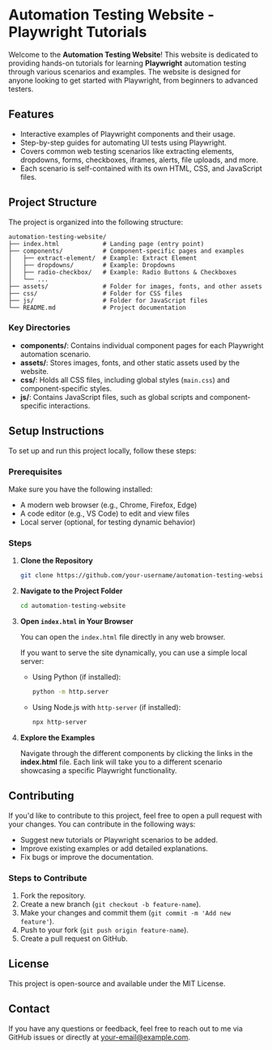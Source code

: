 
# Automation Testing Website - Playwright Tutorials

Welcome to the **Automation Testing Website**! This website is dedicated to providing hands-on tutorials for learning **Playwright** automation testing through various scenarios and examples. The website is designed for anyone looking to get started with Playwright, from beginners to advanced testers.

## Features

- Interactive examples of Playwright components and their usage.
- Step-by-step guides for automating UI tests using Playwright.
- Covers common web testing scenarios like extracting elements, dropdowns, forms, checkboxes, iframes, alerts, file uploads, and more.
- Each scenario is self-contained with its own HTML, CSS, and JavaScript files.

## Project Structure

The project is organized into the following structure:

```
automation-testing-website/
├── index.html            # Landing page (entry point)
├── components/           # Component-specific pages and examples
│   ├── extract-element/  # Example: Extract Element
│   ├── dropdowns/        # Example: Dropdowns
│   ├── radio-checkbox/   # Example: Radio Buttons & Checkboxes
│   └── ...
├── assets/               # Folder for images, fonts, and other assets
├── css/                  # Folder for CSS files
├── js/                   # Folder for JavaScript files
└── README.md             # Project documentation
```

### Key Directories

- **components/**: Contains individual component pages for each Playwright automation scenario.
- **assets/**: Stores images, fonts, and other static assets used by the website.
- **css/**: Holds all CSS files, including global styles (`main.css`) and component-specific styles.
- **js/**: Contains JavaScript files, such as global scripts and component-specific interactions.

## Setup Instructions

To set up and run this project locally, follow these steps:

### Prerequisites

Make sure you have the following installed:

- A modern web browser (e.g., Chrome, Firefox, Edge)
- A code editor (e.g., VS Code) to edit and view files
- Local server (optional, for testing dynamic behavior)

### Steps

1. **Clone the Repository**

   ```bash
   git clone https://github.com/your-username/automation-testing-website.git
   ```

2. **Navigate to the Project Folder**

   ```bash
   cd automation-testing-website
   ```

3. **Open `index.html` in Your Browser**

   You can open the `index.html` file directly in any web browser.

   If you want to serve the site dynamically, you can use a simple local server:

   - Using Python (if installed):
     ```bash
     python -m http.server
     ```

   - Using Node.js with `http-server` (if installed):
     ```bash
     npx http-server
     ```

4. **Explore the Examples**

   Navigate through the different components by clicking the links in the **index.html** file. Each link will take you to a different scenario showcasing a specific Playwright functionality.

## Contributing

If you'd like to contribute to this project, feel free to open a pull request with your changes. You can contribute in the following ways:

- Suggest new tutorials or Playwright scenarios to be added.
- Improve existing examples or add detailed explanations.
- Fix bugs or improve the documentation.

### Steps to Contribute

1. Fork the repository.
2. Create a new branch (`git checkout -b feature-name`).
3. Make your changes and commit them (`git commit -m 'Add new feature'`).
4. Push to your fork (`git push origin feature-name`).
5. Create a pull request on GitHub.

## License

This project is open-source and available under the MIT License.

## Contact

If you have any questions or feedback, feel free to reach out to me via GitHub issues or directly at [your-email@example.com](mailto:your-email@example.com).

